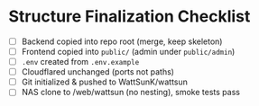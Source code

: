 
# Structure Finalization Checklist
- [ ] Backend copied into repo root (merge, keep skeleton)
- [ ] Frontend copied into `public/` (admin under `public/admin`)
- [ ] `.env` created from `.env.example`
- [ ] Cloudflared unchanged (ports not paths)
- [ ] Git initialized & pushed to WattSunK/wattsun
- [ ] NAS clone to /web/wattsun (no nesting), smoke tests pass
